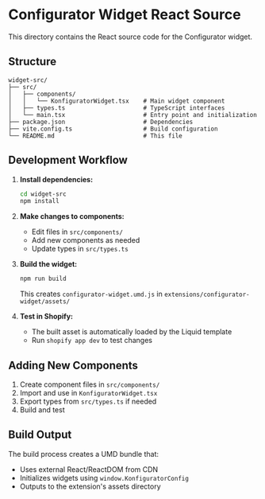 # Configurator Widget React Source

This directory contains the React source code for the Configurator widget.

## Structure

```
widget-src/
├── src/
│   ├── components/
│   │   └── KonfiguratorWidget.tsx    # Main widget component
│   ├── types.ts                      # TypeScript interfaces
│   └── main.tsx                      # Entry point and initialization
├── package.json                      # Dependencies
├── vite.config.ts                    # Build configuration
└── README.md                         # This file
```

## Development Workflow

1. **Install dependencies:**
   ```bash
   cd widget-src
   npm install
   ```

2. **Make changes to components:**
   - Edit files in `src/components/`
   - Add new components as needed
   - Update types in `src/types.ts`

3. **Build the widget:**
   ```bash
   npm run build
   ```
   This creates `configurator-widget.umd.js` in `extensions/configurator-widget/assets/`

4. **Test in Shopify:**
   - The built asset is automatically loaded by the Liquid template
   - Run `shopify app dev` to test changes

## Adding New Components

1. Create component files in `src/components/`
2. Import and use in `KonfiguratorWidget.tsx`
3. Export types from `src/types.ts` if needed
4. Build and test

## Build Output

The build process creates a UMD bundle that:
- Uses external React/ReactDOM from CDN
- Initializes widgets using `window.KonfiguratorConfig`
- Outputs to the extension's assets directory